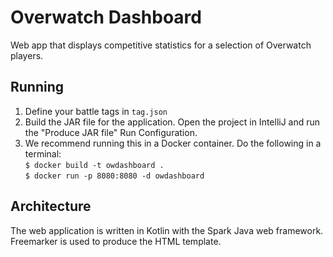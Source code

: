 # Overwatch Dashboard
Web app that displays competitive statistics for a selection of Overwatch players.

## Running
1. Define your battle tags in `tag.json`
2. Build the JAR file for the application. Open the project in IntelliJ and run the "Produce JAR file" Run Configuration.
3. We recommend running this in a Docker container. Do the following in a terminal:  
    `$ docker build -t owdashboard .`  
    `$ docker run -p 8080:8080 -d owdashboard`

## Architecture
The web application is written in Kotlin with the Spark Java web framework. Freemarker is used to produce the HTML template.
